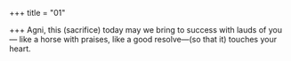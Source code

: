 +++
title = "01"

+++
Agni, this (sacrifice) today may we bring to success with lauds of you— like a horse with praises,
like a good resolve—(so that it) touches your heart.